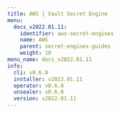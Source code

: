 ```yaml
---
title: AWS | Vault Secret Engine
menu:
  docs_v2022.01.11:
    identifier: aws-secret-engines
    name: AWS
    parent: secret-engines-guides
    weight: 10
menu_name: docs_v2022.01.11
info:
  cli: v0.6.0
  installer: v2022.01.11
  operator: v0.6.0
  unsealer: v0.6.0
  version: v2022.01.11
---
```


